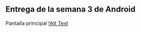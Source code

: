 ## Entrega de la semana 3 de Android

Pantalla principal
[!Alt Text](Semana3Entrega/screen/PantPrincipal.png)

